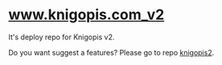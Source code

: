 # www.knigopis.com_v2

It's deploy repo for Knigopis v2.

Do you want suggest a features? Please go to repo [knigopis2](https://github.com/gurov/knigopis2).
